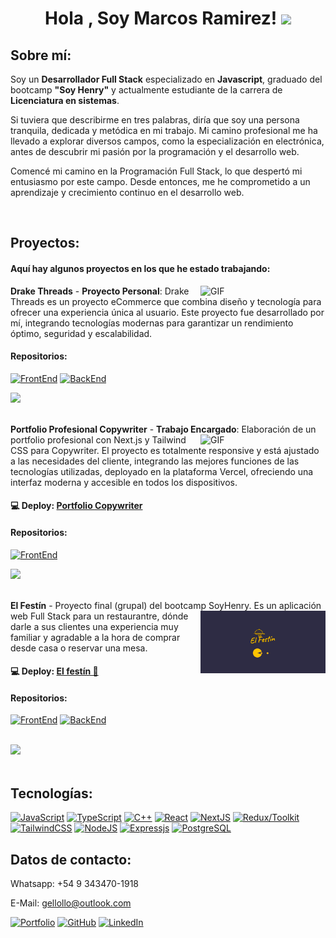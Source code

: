<h1 align="center"><b>Hola , Soy Marcos Ramirez! </b><img src="https://media.giphy.com/media/hvRJCLFzcasrR4ia7z/giphy.gif" width="35"></h1>



## Sobre mí:
Soy un **Desarrollador Full Stack** especializado en **Javascript**, graduado del bootcamp **"Soy Henry"** y actualmente estudiante de la carrera de **Licenciatura en sistemas**.

Si tuviera que describirme en tres palabras, diría que soy una persona tranquila, dedicada y metódica en mi trabajo. Mi camino profesional me ha llevado a explorar diversos campos, como la especialización en electrónica, antes de descubrir mi pasión por la programación y el desarrollo web.

Comencé mi camino en la Programación Full Stack, lo que despertó mi entusiasmo por este campo. Desde entonces, me he comprometido a un aprendizaje y crecimiento continuo en el desarrollo web.


<br>


## Proyectos:
#### Aquí hay algunos proyectos en los que he estado trabajando:

**Drake Threads** - **Proyecto Personal**: <img align="right" alt="GIF" src="https://res.cloudinary.com/dljgbq48k/image/upload/v1736522504/Capturay2k_xzdbql.png" width="200" />Drake Threads es un proyecto eCommerce que combina diseño y tecnología para ofrecer una experiencia única al usuario. Este proyecto fue desarrollado por mí, integrando tecnologías modernas para garantizar un rendimiento óptimo, seguridad y escalabilidad.
   

####   Repositorios:
 [![FrontEnd](https://img.shields.io/badge/FrontEnd-0A66C2?logo=GitHub&logoColor=white)](https://github.com/MarcosRamirezCarri/Y2KshopRemake/tree/main/y2kclient)
 [![BackEnd](https://img.shields.io/badge/BackEnd-181717?logo=GitHub&logoColor=white)](https://github.com/MarcosRamirezCarri/Y2KshopRemake/tree/main/y2kserver)


<img src="https://user-images.githubusercontent.com/73097560/115834477-dbab4500-a447-11eb-908a-139a6edaec5c.gif"><br><br>

**Portfolio Profesional Copywriter** - **Trabajo Encargado**: <img align="right" alt="GIF" src="https://res.cloudinary.com/dljgbq48k/image/upload/v1709332584/WhatsApp_Image_2024-03-01_at_19.32.12_rahc7i.jpg" width="200" />Elaboración de un portfolio profesional con Next.js y Tailwind CSS para Copywriter. 
El proyecto es totalmente responsive y está ajustado a las necesidades del cliente, integrando las mejores funciones de las tecnologías utilizadas, deployado en la plataforma Vercel, ofreciendo una interfaz moderna y accesible en todos los dispositivos.
   
####  💻 Deploy: [Portfolio Copywriter](https://lauraramirezportfolio.vercel.app/)

####   Repositorios:
 [![FrontEnd](https://img.shields.io/badge/Repositorio-0A66C2?logo=GitHub&logoColor=white)](https://github.com/MarcosRamirezCarri/PortfolioLaura)



<img src="https://user-images.githubusercontent.com/73097560/115834477-dbab4500-a447-11eb-908a-139a6edaec5c.gif"><br><br>

**El Festín** - Proyecto final (grupal) del bootcamp <img align="right" alt="GIF" src="https://github.com/tatoclemente/tatoclemente/blob/main/images/el-festin.png?raw=true" width="200" />SoyHenry. Es un aplicación web Full Stack para un restaurantre, dónde darle a sus clientes una experiencia muy familiar y agradable a la hora de comprar desde casa o reservar una mesa. 
   
####  💻 Deploy: [El festín 🍴](https://pf-front-end-grupo3.vercel.app/)

####   Repositorios:
 [![FrontEnd](https://img.shields.io/badge/FrontEnd-0A66C2?logo=GitHub&logoColor=white)](https://github.com/tatoclemente/PF-Front-End-Grupo3)
 [![BackEnd](https://img.shields.io/badge/BackEnd-181717?logo=GitHub&logoColor=white)](https://github.com/marcosgallardi/PF-Server)


<br>
<img src="https://user-images.githubusercontent.com/73097560/115834477-dbab4500-a447-11eb-908a-139a6edaec5c.gif"><br><br>



## Tecnologías:


[![JavaScript](https://img.shields.io/badge/JavaScript-F7DF1E?style=for-the-badge&logo=javascript&logoColor=white&labelColor=101010)]()
[![TypeScript](https://img.shields.io/badge/TypeScript-3178C6?style=for-the-badge&logo=typescript&logoColor=white&labelColor=101010)]()
[![C++](https://img.shields.io/badge/C++-00599C?style=for-the-badge&logo=cplusplus&logoColor=white&labelColor=101010)]()
[![React](https://img.shields.io/badge/-React.Js-61DAFB?logo=react&logoColor=white&style=for-the-badge&labelColor=101010)]()
[![NextJS](https://img.shields.io/badge/Next.js-000000?style=for-the-badge&logo=next.js&logoColor=white&labelColor=101010)]()
[![Redux/Toolkit](https://img.shields.io/badge/Redux_Toolkit-764ABC?style=for-the-badge&logo=redux&logoColor=white&labelColor=101010)]()
[![TailwindCSS](https://img.shields.io/badge/Tailwind_CSS-38B2AC?style=for-the-badge&logo=tailwind-css&logoColor=white&labelColor=101010)]()
[![NodeJS](https://img.shields.io/badge/Node.JS-339933?style=for-the-badge&logo=node.js&logoColor=white&labelColor=101010)]()
[![Expressjs](https://img.shields.io/badge/Express-000000?style=for-the-badge&logo=express&logoColor=white&labelColor=101010)]()
[![PostgreSQL](https://img.shields.io/badge/PostgreSQL-4169E1?style=for-the-badge&logo=postgresql&logoColor=white&labelColor=101010)]()


## Datos de contacto:

Whatsapp: +54 9 343470-1918

E-Mail: gellollo@outlook.com

[![Portfolio](https://img.shields.io/badge/Portfolio-764ABC?logo=LinkedIn&logoColor=white&labelColor=101010)](https://t.ly/z6WTX)
[![GitHub](https://img.shields.io/badge/GitHub-181717?logo=GitHub&logoColor=white&labelColor=101010)](https://github.com/MarcosRamirezCarri)
[![LinkedIn](https://img.shields.io/badge/LinkedIn-0A66C2?logo=LinkedIn&logoColor=white&labelColor=101010)](https://www.linkedin.com/in/marcos-nicolas-ramirez-carrivali-b8bb77253/)



